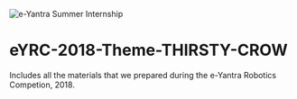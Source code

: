 ![e-Yantra Summer Internship](http://www.e-yantra.org/img/EyantraLogoLarge.png)


# eYRC-2018-Theme-THIRSTY-CROW
Includes all the materials that we prepared during the e-Yantra Robotics Competion, 2018. 
